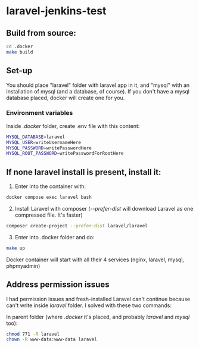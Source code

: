 # laravel-jenkins-test

## Build from source:

```bash
cd .docker
make build
```

## Set-up

You should place "laravel" folder with laravel app in it, and "mysql" with an installation of mysql (and a database, of course).
If you don't have a mysql database placed, docker will create one for you.

### Environment variables

Inside *.docker* folder, create .env file with this content:

```bash
MYSQL_DATABASE=laravel
MYSQL_USER=writeUsernameHere
MYSQL_PASSWORD=writePasswordHere
MYSQL_ROOT_PASSWORD=writePasswordForRootHere
```

## If none laravel install is present, install it:

1. Enter into the container with:

```bash
docker compose exec laravel bash
```

2. Install Laravel with composer (*--prefer-dist* will download Laravel as one compressed file. It's faster)

```bash
composer create-project --prefer-dist laravel/laravel
```

3. Enter into .docker folder and do:

```bash
make up
```

Docker container will start with all their 4 services (nginx, laravel, mysql, phpmyadmin)

## Address permission issues

I had permission issues and fresh-installed Laravel can't continue because can't write inside *laravel* folder. I solved with these two commands:

In parent folder (where *.docker* it's placed, and probably *laravel* and *mysql* too):

```bash
chmod 771 -R laravel
chown -R www-data:www-data laravel
```